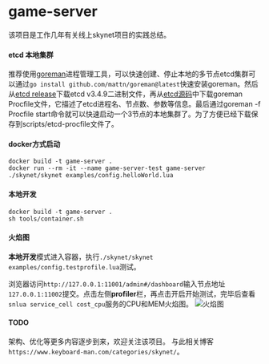 # game-server
该项目是工作几年有关线上skynet项目的实践总结。

#### etcd 本地集群
推荐使用[goreman](https://github.com/mattn/goreman)进程管理工具，可以快速创建、停止本地的多节点etcd集群可以通过`go install github.com/mattn/goreman@latest`快速安装goreman。然后从[etcd release](https://github.com/etcd-io/etcd/releases/v3.4.9)下载etcd v3.4.9二进制文件，再从[etcd源码](https://github.com/etcd-io/etcd/blob/v3.4.9/Procfile)中下载goreman Procfile文件，它描述了etcd进程名、节点数、参数等信息。最后通过goreman -f Procfile start命令就可以快速启动一个3节点的本地集群了。为了方便已经下载保存到scripts/etcd-procfile文件了。

#### docker方式启动
~~~
docker build -t game-server .
docker run --rm -it --name game-server-test game-server ./skynet/skynet examples/config.helloWorld.lua
~~~

#### 本地开发
~~~
docker build -t game-server .
sh tools/container.sh
~~~

#### 火焰图
**本地开发**模式进入容器，执行`./skynet/skynet examples/config.testprofile.lua`测试。

浏览器访问`http://127.0.0.1:11001/admin#/dashboard`输入节点地址`127.0.0.1:11002`提交。点击左侧**profiler**栏，再点击开启开始测试，完毕后查看`snlua service_cell cost_cpu`服务的CPU和MEM火焰图。
![火焰图](https://storage.keyboard-man.com/site-web/images/skynet-profile-dashboard.png)

#### TODO
架构、优化等更多内容逐步到来，欢迎关注该项目。
与此相关博客`https://www.keyboard-man.com/categories/skynet/`。
